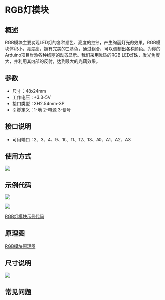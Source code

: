 # RGB灯模块

## 概述

RGB模块主要实现LED灯的各种颜色、亮度的控制，产生绚丽灯光的效果。RGB模块体积小，亮度高，拥有完美的三基色，通过组合，可以调制出各种颜色。为你的Arduino项目增添各种绚丽的动态显示。我们采用优质的RGB LED灯珠，发光角度大，并利用其内部的反射，达到最大的光藕效果。

## 参数

* 尺寸：48x24mm
* 工作电压：+3.3-5V
* 接口类型：XH2.54mm-3P
* 引脚定义：1-地 2-电源 3-信号

## 接口说明

* 可用端口：2、3、4、9、10、11、12、13、A0、A1、A2、A3

## 使用方式

![](https://github.com/Haohaodada-official/docs/tree/87a8c0277156955860937750dd97e504bdd44d88/jiao-xue-chan-pin/arduino-kai-yuan-ying-jian/images/04.png)

## 示例代码

![](https://github.com/Haohaodada-official/docs/tree/87a8c0277156955860937750dd97e504bdd44d88/jiao-xue-chan-pin/arduino-kai-yuan-ying-jian/images/71.png)

![](https://github.com/Haohaodada-official/docs/tree/87a8c0277156955860937750dd97e504bdd44d88/jiao-xue-chan-pin/arduino-kai-yuan-ying-jian/images/50.png)

[RGB灯模块示例代码](http://www.haohaodada.com/show.php?id=956133)

## 原理图

[RGB模块原理图](https://github.com/Haohaodada-official/haohaodada-docs/blob/master/原理图/RGB灯模块.pdf)

## 尺寸说明

![](https://github.com/Haohaodada-official/docs/tree/87a8c0277156955860937750dd97e504bdd44d88/jiao-xue-chan-pin/arduino-kai-yuan-ying-jian/images/01.png)

## 常见问题

